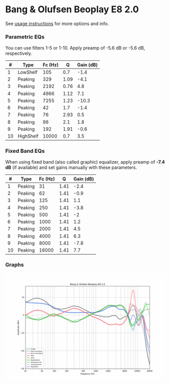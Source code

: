 # Bang & Olufsen Beoplay E8 2.0
See [usage instructions](https://github.com/jaakkopasanen/AutoEq#usage) for more options and info.

### Parametric EQs
You can use filters 1-5 or 1-10. Apply preamp of -5.6 dB or -5.6 dB, respectively.

|   # | Type      |   Fc (Hz) |    Q |   Gain (dB) |
|-----|-----------|-----------|------|-------------|
|   1 | LowShelf  |       105 | 0.7  |        -1.4 |
|   2 | Peaking   |       329 | 1.09 |        -4.1 |
|   3 | Peaking   |      2192 | 0.76 |         4.8 |
|   4 | Peaking   |      4966 | 1.12 |         7.1 |
|   5 | Peaking   |      7255 | 1.23 |       -10.3 |
|   6 | Peaking   |        42 | 1.7  |        -1.4 |
|   7 | Peaking   |        76 | 2.93 |         0.5 |
|   8 | Peaking   |        96 | 2.1  |         1.8 |
|   9 | Peaking   |       192 | 1.91 |        -0.6 |
|  10 | HighShelf |     10000 | 0.7  |         3.5 |

### Fixed Band EQs
When using fixed band (also called graphic) equalizer, apply preamp of **-7.4 dB** (if available) and set gains manually with these parameters.

|   # | Type    |   Fc (Hz) |    Q |   Gain (dB) |
|-----|---------|-----------|------|-------------|
|   1 | Peaking |        31 | 1.41 |        -2.4 |
|   2 | Peaking |        62 | 1.41 |        -0.9 |
|   3 | Peaking |       125 | 1.41 |         1.1 |
|   4 | Peaking |       250 | 1.41 |        -3.8 |
|   5 | Peaking |       500 | 1.41 |        -2   |
|   6 | Peaking |      1000 | 1.41 |         1.2 |
|   7 | Peaking |      2000 | 1.41 |         4.5 |
|   8 | Peaking |      4000 | 1.41 |         6.3 |
|   9 | Peaking |      8000 | 1.41 |        -7.8 |
|  10 | Peaking |     16000 | 1.41 |         7.7 |

### Graphs
![](./Bang%20&%20Olufsen%20Beoplay%20E8%202.0.png)
